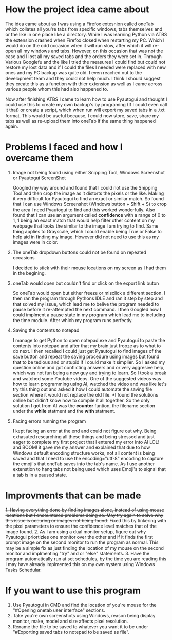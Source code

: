 # How the project idea came about

The idea came about as I was using a Firefox extesnion called oneTab which collates all you're tabs from specific windows, tabs themselves and or the like in one place like a directory. While I was learning Python via ATBS the extension crashed when Firefox 
closed when restarting my PC. Which I would do on the odd occasion when it will run slow, after which it will re-open all my windows and tabs. However, on this occasion that was not the case and I lost all my saved tabs and the orders they were set in. Through
Various Googlefu and the like I tried the measures I could find but could not restore my lost data and if I could the files I needed were replaced with new ones and my PC backup was quite old. I even reached out to the development team and they could not help
much. I think I should suggest they create this as a function with thier extension as well as I came across various people whom this had also happened to. 

Now after finishing ATBS I came to learn how to use Pyautogui and thought I could use this to create my own backup's by programing (If I could even call it that) or create a script, which when run will export my saved tabs in a .txt format. This would be 
useful because, I could now store, save, share my tabs as well as re-upload them into oneTab if the same thing happened again. 

# Problems I faced and how I overcame them

1. Image not being found using either Snipping Tool, Windows Screenshot or Pyautogui ScreenShot
   
   Googled my way around and found that I could not use the Snipping Tool and then crop the image as it distorts the pixels or the like. Making it very difficult for Pyautogui to find an exact or similar match. So found that I can use Windows Screenshot
   (Windows button + Shift + S) to crop the area I need Pyautogui to find and this worked wonderfully. Also found that I can use an argument called **confidence** with a range of 0 to 1, 1 being an exact match that would help filter other content on my
   webpage that looks the simliar to the image I am trying to find. Same thing applies to Grayscale, which I could enable being True or False to help aid in finding my image. However did not need to use this as my images were in color.

3. The oneTab dropdown buttons could not be found on repeated occasions
   
   I decided to stick with their mouse locations on my screen as I had them in the begining. 

5. oneTab would open but couldn't find or click on the export link buton
   
   So oneTab would open but either freeze or misclick a different section. I then ran the program through Pythons IDLE and ran it step by step and that solved my issue, which lead me to belive the program needed to pause before it re-attempted the next
   command. I then Googled how I could implment a pause state in my program which lead me to including the time module. After which my program runs perfectly.

7. Saving the contents to notepad
   
   I manage to get Python to open notepad.exe and Pyautogui to paste the contents into notepad and after that my brain just frooze as to what to do next. I then recalled I could just get Pyautogui to find images of the save button and repeat the saving
   procedure using images but found that to be tedious and or stupid if I could make it simplier. So I asked my question online and got conflicting answers and or very aggresive help, which was not fun being a new guy and trying to learn. So I took a break
   and watched some Youtube videos. One of the suggested videos was how to learn programming using AI, watched the video and was like let's try this thing out and asked it how I could automate the saving file section where it would not replace the old file.
   *I found the solutions online but didin't know how to compile it all together. So the only solution I got from AI was the **counter** funtion, the filename section under the **while** statment and the **with** statment.

9. Facing errors running the program
    
   I kept facing an error at the end and could not figure out why. Being exhasuted researching all these things and being stressed and just eager to complete my first project that I entered my error into AI LOL! and BOOM! it gave me my answer and explained
   that due to how Windows default encoding structure works, not all content is being saved and that I need to use the encoding="utf-8" encoding to capture the emoji's that oneTab saves into the tab's name. As I use another extenstion to hang tabs not being used
   which uses Emoji's to signal that a tab is in a paused state.   
  
# Improvments that can be made

 ~~1. Having everything done by finding images alone, instead of using mouse locations but I encountered problems doing so. May try again to solve why this issue is occuring or images not being found.~~
 Fixed this by tinkering with the pixel parameters to ensure the confidence level matches that of the image found. 
2. As I am using a dual monitor setup, figure out why Pyautogui priortizies one monitor over the other and if it finds the first prompt image on the second monitor to run the program as normal. This may be a simple fix as just finding the location of
   my mouse on the second monitor and implmenting "try" and or "else" statements.
3. Have the program automatically run at set schedules, by the time you are reading this I may have already implmented this on my own system using Windows Tasks Schedular.

# If you want to use this program
1. Use Pyautogui in CMD and find the location of you're mouse for the "#Opening onetab user interface" sections. 
2. Take you're own screenshots using Windows, reason being display monitor, make, model and size affects pixel resolution.
3. Rename the file to be saved to whatever you want it to be under "#Exporting saved tabs to notepad to be saved as file".

